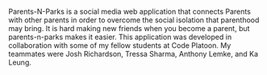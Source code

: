 Parents-N-Parks is a social media web application that connects Parents with other parents in order to overcome the social isolation that parenthood may bring. It is hard making new friends when you become a parent, but parents-n-parks makes it easier. This application was developed in collaboration with some of my fellow students at Code Platoon. My teammates were Josh Richardson, Tressa Sharma, Anthony Lemke, and Ka Leung.
